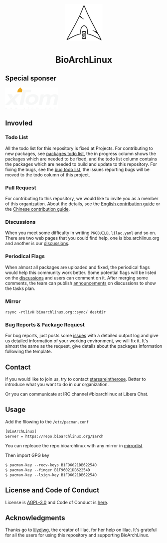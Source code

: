 <p align="center">
<img src="https://raw.githubusercontent.com/BioArchLinux/Packages/master/logs/bioarchlinux.png" alt="BioArchLinux" width="120">
</p>
<h1 align="center">BioArchLinux</h1>

## Special sponser

<div>
<a href="https://v.ps/" target="_blank"><img height="70px" src="https://raw.githubusercontent.com/BioArchLinux/Packages/master/logs/xtom.png"></a>
</div>

## Invovled

### Todo List

All the todo list for this repository is fixed at Projects. For contributing to new packages, see [packages todo list](https://github.com/BioArchLinux/Packages/projects/3), the in progress column shows the packages which are needed to be fixed, and the todo list column contains the packages which are needed to build and update to this repository. For fixing the bugs, see the [bug todo list](https://github.com/BioArchLinux/Packages/projects/2), the issues reporting bugs will be moved to the todo column of this project.

### Pull Request

For contributing to this repository, we would like to invite you as a member of this organization. About the details, see the [English contribution guide](./CONTRIBUTING_EN.md) or the [Chinese contribution guide](./CONTRIBUTING.md ).

### Discussions

When you meet some difficulty in writing `PKGBUILD`, `lilac.yaml` and so on. There are two web pages that you could find help, one is bbs.archlinux.org and another is our [discussions](https://github.com/BioArchLinux/Packages/discussions/categories/qa).

### Periodical Flags

When almost all packages are uploaded and fixed, the periodical flags would help this community work better. Some potential flags will be listed on the [discussions](https://github.com/BioArchLinux/Packages/discussions/categories/periodical-flags) and users can comment on it. After merging some comments, the team can publish [announcements](https://github.com/BioArchLinux/Packages/discussions/categories/announcements) on discussions to show the tasks plan.

### Mirror

```
rsync -rtlivH bioarchlinux.org::sync/ destdir 
```

### Bug Reports & Package Request

For bug reports, just posts some [issues](https://github.com/BioArchLinux/Packages/issues) with a detailed output log and give us detailed information of your working environment, we will fix it. It's almost the same as the request, give details about the packages information following the template.

## Contact

If you would like to join us, try to contact [starsareintherose](mailto:guoyizhang@malacology.net). Better to introduce what you want to do in our organization.

Or you can communicate at IRC channel #bioarchlinux at Libera Chat.

## Usage

Add the fllowing to the `/etc/pacman.conf`
```
[BioArchLinux]
Server = https://repo.bioarchlinux.org/$arch
```
You can repleace the repo.bioarchlinux with any mirror in [mirrorlist](https://raw.githubusercontent.com/BioArchLinux/mirror/main/mirrorlist.bio)

Then import GPG key
```
$ pacman-key --recv-keys B1F96021DB62254D
$ pacman-key --finger B1F96021DB62254D
$ pacman-key --lsign-key B1F96021DB62254D
```

## License and Code of Conduct

License is [AGPL-3.0](./LICENSE) and Code of Conduct is [here](./CODE_OF_CONDUCT.md).

## Acknowledgments

Thanks go to [lilydjwg](https://github.com/lilydjwg), the creator of lilac, for her help on lilac. It's grateful for all the users for using this repository and supporting BioArchLinux.
